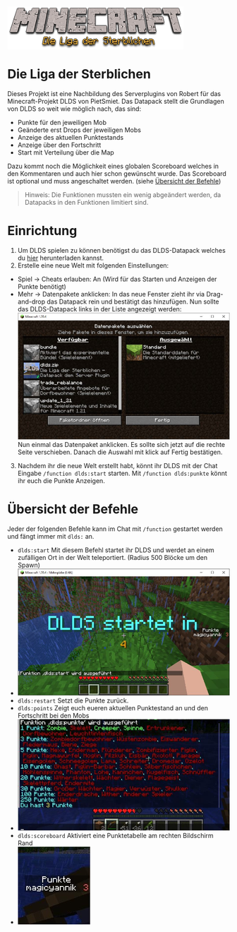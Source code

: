 <div style="display:flex;" align="center">
  <img alt="Logo" src="./docs/img/logo_dlds.png" width="400px" />
</div>

# Die Liga der Sterblichen
Dieses Projekt ist eine Nachbildung des Serverplugins von Robert für das Minecraft-Projekt DLDS von PietSmiet.
Das Datapack stellt die Grundlagen von DLDS so weit wie möglich nach, das sind:
- Punkte für den jeweiligen Mob
- Geänderte erst Drops der jeweiligen Mobs
- Anzeige des aktuellen Punktestands
- Anzeige über den Fortschritt
- Start mit Verteilung über die Map

Dazu kommt noch die Möglichkeit eines globalen Scoreboard welches in den Kommentaren und auch hier schon gewünscht wurde. Das Scoreboard ist optional und muss angeschaltet werden. (siehe [Übersicht der Befehle](#Übersicht-der-Befehle))

> Hinweis: Die Funktionen mussten ein wenig abgeändert werden, da Datapacks in den Funktionen limitiert sind.

# Einrichtung
1. Um DLDS spielen zu können benötigst du das DLDS-Datapack welches du [hier](https://github.com/otti-ai/dlds/releases/latest) herunterladen kannst.
2. Erstelle eine neue Welt mit folgenden Einstellungen:
- Spiel -> Cheats erlauben: An (Wird für das Starten und Anzeigen der Punkte benötigt)
- Mehr -> Datenpakete anklicken: In das neue Fenster zieht ihr via Drag-and-drop das Datapack rein und bestätigt das hinzufügen. Nun sollte das DLDS-Datapack links in der Liste angezeigt werden: ![datapack install](/docs/img/datapack1.JPG)
Nun einmal das Datenpaket anklicken. Es sollte sich jetzt auf die rechte Seite verschieben. Danach die Auswahl mit klick auf Fertig bestätigen.
3. Nachdem ihr die neue Welt erstellt habt, könnt ihr DLDS mit der Chat Eingabe `/function dlds:start` starten. Mit `/function dlds:punkte` könnt ihr euch die Punkte Anzeigen.

# Übersicht der Befehle
Jeder der folgenden Befehle kann im Chat mit `/function` gestartet werden und fängt immer mit `dlds:` an.
- `dlds:start` Mit diesem Befehl startet ihr DLDS und werdet an einem zufälligen Ort in der Welt teleportiert. (Radius 500 Blöcke um den Spawn)
- ![game start](/docs/img/start.jpg)
- `dlds:restart` Setzt die Punkte zurück.
- `dlds:points` Zeigt euch eueren aktuellen Punktestand an und den Fortschritt bei den Mobs
- ![points](/docs/img/punkte.jpg)
- `dlds:scoreboard` Aktiviert eine Punktetabelle am rechten Bildschirm Rand
- ![scoreboard](/docs/img/scoreboard.jpg)


